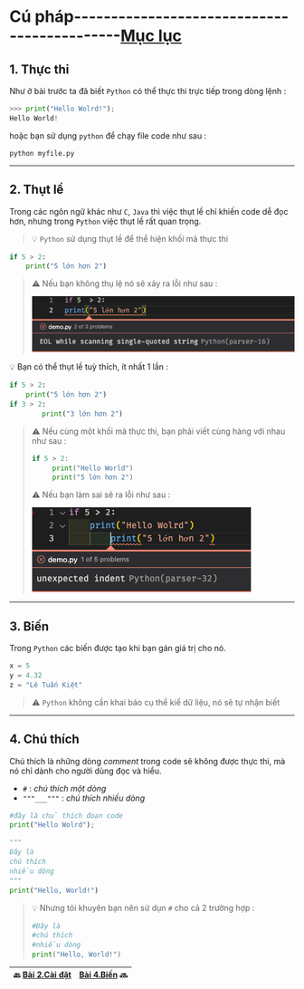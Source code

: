 # Cú pháp--------------------------------------------[Mục lục](https://github.com/Zenfection/Python)

## 1. Thực thi

Như ở bài trước ta đã biết `Python` có thể thực thi trực tiếp trong dòng lệnh : 

```python
>>> print("Hello Wolrd!");
Hello World!
```

hoặc bạn sử dụng `python` để chạy file code như sau : 

```shell
python myfile.py
```

---

## 2. Thụt lề

Trong các ngôn ngữ khác như `C`, `Java` thì việc thụt lề chỉ khiến code dễ đọc hơn, nhưng trong `Python` việc thụt lề rất quan trọng.

> 💡 `Python` sử dụng thụt lề để thể hiện khối mã thực thi

```python
if 5 > 2:
    print("5 lớn hơn 2")
```

> ⚠️ Nếu bạn không thụ lệ nó sẽ xảy ra lỗi như sau : 
> 
> ![Ảnh chụp Màn hình 2021-03-01 lúc 08.05.48.png](https://raw.githubusercontent.com/Zenfection/Image/master/2021/03/01-08-07-35-A%CC%89nh%20chu%CC%A3p%20Ma%CC%80n%20hi%CC%80nh%202021-03-01%20lu%CC%81c%2008.05.48.png)

💡 Bạn có thể thụt lề tuỳ thích, ít nhất 1 lần : 

```python
if 5 > 2:
    print("5 lớn hơn 2")
if 3 > 2:
        print("3 lớn hơn 2")
```

> ⚠️ Nếu cùng một khối mã thực thi, bạn phải viết cùng hàng với nhau  như sau : 
> 
> ```python
> if 5 > 2:
>      print("Hello World")
>      print("5 lớn hơn 2")
> ```
> 
> ⚠️ Nếu bạn làm sai sẽ ra lỗi như sau : 
> 
> ![Ảnh chụp Màn hình 2021-03-01 lúc 08.13.06.png](https://raw.githubusercontent.com/Zenfection/Image/master/2021/03/01-08-13-12-A%CC%89nh%20chu%CC%A3p%20Ma%CC%80n%20hi%CC%80nh%202021-03-01%20lu%CC%81c%2008.13.06.png)

---

## 3. Biến

Trong `Python` các biến được tạo khi bạn gán giá trị cho nó. 

```python
x = 5
y = 4.32
z = "Lê Tuấn Kiệt"
```

> ⚠️ `Python` không cần khai báo cụ thể kiể dữ liệu, nó sẽ tự nhận biết

---

## 4. Chú thích

Chú thích là những dòng *comment* trong code sẽ không được thực thi, mà nó chỉ dành cho người dùng đọc và hiểu.

- `#` : *chú thích một dòng*
- `"""___"""` : *chú thích nhiều dòng*

```python
#đây là chủ thích đoạn code
print("Hello Wolrd");
```

```python
"""
Đây là 
chú thích 
nhiều dòng
"""
print("Hello, World!")
```

> 💡 Nhưng tôi khuyên bạn nên sử dụn `#` cho cả 2 trường hợp : 
> 
> ```python
> #Đây là 
> #chú thích 
> #nhiều dòng
> print("Hello, World!")
> ```

| 🔙  [Bài 2.Cài đặt](https://github.com/Zenfection/Python/blob/main/Python%20Basic/2.Caidat.md) | [Bài 4.Biến](https://github.com/Zenfection/Python/blob/main/Python%20Basic/4.Biến.md) 🔜 |
| ------------------------------------------------------------------------------------------- | ---------------------------------------------------------------------------------------- |